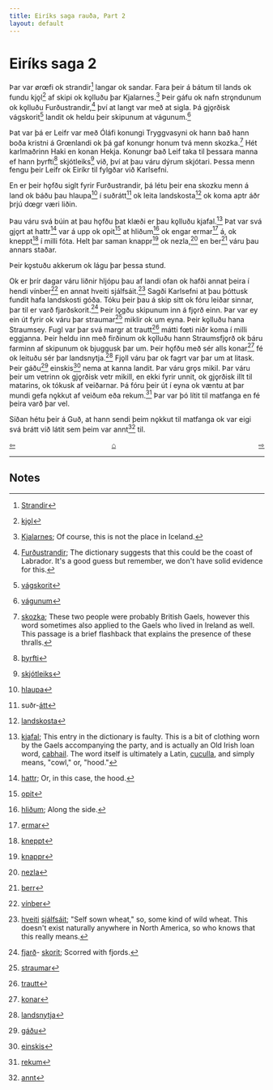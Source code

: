```yaml
---
title: Eiríks saga rauða, Part 2
layout: default
---
```


# Eiríks saga 2

Þar var ørœfi ok strandir[^1] langar ok sandar. Fara þeir á bátum til lands ok fundu kjǫl[^2] af skipi ok kǫlluðu þar Kjalarnes.[^3] Þeir gáfu ok nafn strǫndunum ok kǫlluðu Furðustrandir,[^4] því at langt var með at sigla. Þá gjǫrðisk vágskorit[^5] landit ok heldu þeir skipunum at vágunum.[^6] 

Þat var þá er Leifr var með Óláfi konungi Tryggvasyni ok hann bað hann boða kristni á Grœnlandi ok þá gaf konungr honum tvá menn skozka.[^7] Hét karlmaðrinn Haki en konan Hekja. Konungr bað Leif taka til þessara manna ef hann þyrfti[^8] skjótleiks[^9] við, því at þau váru dýrum skjótari. Þessa menn fengu þeir Leifr ok Eiríkr til fylgðar við Karlsefni. 

En er þeir hǫfðu siglt fyrir Furðustrandir, þá létu þeir ena skozku menn á land ok báðu þau hlaupa[^10] í suðrátt[^11] ok leita landskosta[^12] ok koma aptr áðr þrjú dœgr væri liðin. 

Þau váru svá búin at þau hǫfðu þat klæði er þau kǫlluðu kjafal.[^13] Þat var svá gjǫrt at hattr[^14] var á upp ok opit[^15] at hliðum[^16] ok engar ermar[^17] á, ok kneppt[^18] í milli fóta. Helt  þar  saman  knappr[^19] ok nezla,[^20] en ber[^21] váru þau annars staðar. 

Þeir kǫstuðu akkerum ok lágu þar þessa stund.

Ok er þrír dagar váru liðnir hljópu þau af landi ofan ok hafði annat þeira í hendi vínber[^22] en annat hveiti sjálfsáit.[^23] Sagði Karlsefni at þau þóttusk fundit hafa landskosti góða. Tóku þeir þau á skip sitt ok fóru leiðar sinnar, þar til er varð fjarðskorit.[^24] Þeir lǫgðu skipunum inn á fjǫrð einn. Þar var ey ein út fyrir ok váru þar straumar[^25] miklir ok um eyna. Þeir kǫlluðu hana Straumsey. Fugl var þar svá margr at trautt[^26] mátti fœti niðr koma í milli eggjanna. Þeir heldu inn með firðinum ok kǫlluðu hann Straumsfjǫrð ok báru farminn af skipunum ok bjuggusk þar um. Þeir hǫfðu með sér alls konar[^27] fé ok leituðu sér þar landsnytja.[^28] Fjǫll váru þar ok fagrt var þar um at litask. Þeir gáðu[^29] einskis[^30] nema at kanna landit. Þar váru grǫs mikil. Þar váru þeir um vetrinn ok gjǫrðisk vetr mikill, en ekki fyrir unnit, ok gjǫrðisk illt til matarins, ok tókusk af veiðarnar. Þá fóru þeir út í eyna ok væntu at þar mundi gefa nǫkkut af veiðum eða rekum.[^31] Þar var þó lítit til matfanga en fé þeira varð þar vel. 

Síðan hétu þeir á Guð, at hann sendi þeim nǫkkut til matfanga ok var eigi svá brátt við látit sem þeim var annt[^32] til.

<div style="float: left"><a href="http://rcblack.net/reader/eirik1">⇦</a></div>
<div style="float: right"><a href="http://rcblack.net/reader/eirik3">⇨</a></div>
<div style="margin: 0 auto; width: 100px;"><a href="http://rcblack.net/grammar/front">&#8962;</a></div>

***

## Notes

[^1]: [Strandir](http://www.germanic-lexicon-project.org/cgi-bin/gmc_search_v3?cmd=viewthis&id=cv:b0599:26)
[^2]: [kjǫl](http://www.germanic-lexicon-project.org/cgi-bin/gmc_search_v3?cmd=viewthis&id=cv:b0341:8)
[^3]: [Kjalarnes](https://en.wikipedia.org/wiki/Kjalarnes); Of course, this is not the place in Iceland.
[^4]: [Furðustrandir](http://www.germanic-lexicon-project.org/cgi-bin/gmc_search_v3?cmd=viewthis&id=cv:b0178:21); The dictionary suggests that this could be the coast of Labrador. It's a good guess but remember, we don't have solid evidence for this.
[^5]: [vágskorit](https://old-norse.net/html/v.php#v%C3%A1gskorinn)
[^6]: [vágunum](https://en.wiktionary.org/wiki/v%C3%A1gr)
[^7]: [skozka](http://www.germanic-lexicon-project.org/cgi-bin/gmc_search_v3?cmd=viewthis&id=cv:b0555:7); These two people were probably British Gaels, however this word sometimes also applied to the Gaels who lived in Ireland as well. This passage is a brief flashback that explains the presence of these thralls.
[^8]: [þyrfti](http://www.germanic-lexicon-project.org/cgi-bin/gmc_search_v3?cmd=viewthis&id=cv:b0749:27)
[^9]: [skjótleiks](http://www.germanic-lexicon-project.org/cgi-bin/gmc_search_v3?cmd=viewthis&id=cv:b0553:6)
[^10]: [hlaupa](http://www.germanic-lexicon-project.org/cgi-bin/gmc_search_v3?cmd=viewthis&id=cv:b0269:22)
[^11]: suðr-[átt](http://www.germanic-lexicon-project.org/cgi-bin/gmc_search_v3?cmd=viewthis&id=cv:b0047:20)
[^12]: [landskosta](http://www.germanic-lexicon-project.org/cgi-bin/gmc_search_v3?cmd=viewthis&id=cv:b0372:3)
[^13]: [kjafal](http://www.germanic-lexicon-project.org/cgi-bin/gmc_search_v3?cmd=formquery2&query=kjafall&startrow=1); This entry in the dictionary is faulty. This is a bit of clothing worn by the Gaels accompanying the party, and is actually an Old Irish loan word, [cabhail](https://en.wiktionary.org/wiki/cabhail). The word itself is ultimately a Latin, [cuculla](https://en.wiktionary.org/wiki/cuculla#Latin), and simply means, "cowl," or, "hood."
[^14]: [hattr](http://www.germanic-lexicon-project.org/cgi-bin/gmc_search_v3?cmd=viewthis&id=cv:b0241:11); Or, in this case, the hood.
[^15]: [opit](http://www.germanic-lexicon-project.org/cgi-bin/gmc_search_v3?cmd=viewthis&id=cv:b0466:30)
[^16]: [hliðum](http://www.germanic-lexicon-project.org/cgi-bin/gmc_search_v3?cmd=viewthis&id=cv:b0271:1); Along the side.
[^17]: [ermar](http://www.germanic-lexicon-project.org/cgi-bin/gmc_search_v3?cmd=viewthis&id=cv:b0133:32)
[^18]: [kneppt](http://www.germanic-lexicon-project.org/cgi-bin/gmc_search_v3?cmd=viewthis&id=cv:b0346:13)
[^19]: [knappr](http://www.germanic-lexicon-project.org/cgi-bin/gmc_search_v3?cmd=viewthis&id=cv:b0345:24) 
[^20]: [nezla](http://www.germanic-lexicon-project.org/cgi-bin/gmc_search_v3?cmd=viewthis&id=cv:b0454:24)
[^21]: [berr](https://en.wiktionary.org/wiki/berr#Old_Norse)
[^22]: [vínber](http://www.germanic-lexicon-project.org/cgi-bin/gmc_search_v3?cmd=viewthis&id=cv:b0717:14)
[^23]: [hveiti](http://www.germanic-lexicon-project.org/cgi-bin/gmc_search_v3?cmd=viewthis&id=cv:b0299:6) [sjálfsáit](http://www.germanic-lexicon-project.org/cgi-bin/gmc_search_v3?cmd=viewthis&id=cv:b0534:29); "Self sown wheat," so, some kind of wild wheat. This doesn't exist naturally anywhere in North America, so who knows that this really means.
[^24]: [fjarð](https://en.wiktionary.org/wiki/fj%C7%ABr%C3%B0r#Old_Norse)- [skorit](https://en.wiktionary.org/wiki/skera#Old_Norse); Scorred with fjords.
[^25]: [straumar](http://www.germanic-lexicon-project.org/cgi-bin/gmc_search_v3?cmd=viewthis&id=cv:b0597:18)
[^26]: [trautt](http://www.germanic-lexicon-project.org/cgi-bin/gmc_search_v3?cmd=viewthis&id=cv:b0639:25)
[^27]: [konar](http://www.germanic-lexicon-project.org/cgi-bin/gmc_search_v3?cmd=viewthis&id=cv:b0350:18)
[^28]: [landsnytja](https://old-icelandic.vercel.app/word/landsnytjar)
[^29]: [gáðu](https://en.wiktionary.org/wiki/g%C3%A1#Verb_2)
[^30]: [einskis](https://en.wiktionary.org/wiki/engi#Pronoun)
[^31]: [rekum](http://www.germanic-lexicon-project.org/cgi-bin/gmc_search_v3?cmd=viewthis&id=cv:b0492:10)
[^32]: [annt](http://www.germanic-lexicon-project.org/cgi-bin/gmc_search_v3?cmd=viewthis&id=cv:b0022:17)
